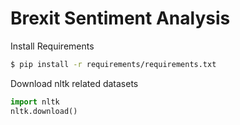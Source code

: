 # Brexit Sentiment Analysis

Install Requirements
```zsh
$ pip install -r requirements/requirements.txt
```

Download nltk related datasets
```python
import nltk
nltk.download()
```
